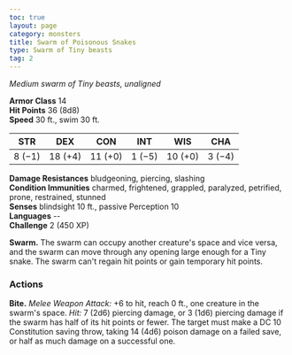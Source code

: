 ```yaml
---
toc: true
layout: page
category: monsters
title: Swarm of Poisonous Snakes
type: Swarm of Tiny beasts
tag: 2
---
```

_Medium swarm of Tiny beasts, unaligned_

**Armor Class** 14    
**Hit Points** 36 (8d8)    
**Speed** 30 ft., swim 30 ft. 

| STR     | DEX     | CON     | INT     | WIS     | CHA     |
|---------|---------|---------|---------|---------|---------|
| 8 (−1)  | 18 (+4) | 11 (+0) | 1 (−5)  | 10 (+0) | 3 (−4)  |  

**Damage Resistances** bludgeoning, piercing, slashing    
**Condition Immunities** charmed, frightened, grappled, paralyzed, petrified, prone, restrained, stunned    
**Senses** blindsight 10 ft., passive Perception 10    
**Languages** --    
**Challenge** 2 (450 XP) 

**Swarm.** The swarm can occupy another creature's space and vice versa, and the swarm can move through any opening large enough for a Tiny snake. The swarm can't regain hit points or gain temporary hit points. 

### Actions    
**Bite.** _Melee Weapon Attack:_ +6 to hit, reach 0 ft., one creature in the swarm's space. _Hit:_ 7 (2d6) piercing damage, or 3 (1d6) piercing damage if the swarm has half of its hit points or fewer. The target must make a DC 10 Constitution saving throw, taking 14 (4d6) poison damage on a failed save, or half as much damage on a successful one.
